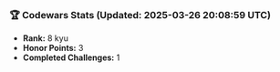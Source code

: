 ### 🏆 Codewars Stats (Updated: 2025-03-26 20:08:59 UTC)

- **Rank:** 8 kyu
- **Honor Points:** 3
- **Completed Challenges:** 1
